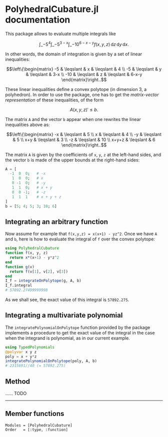 # PolyhedralCubature.jl documentation

This package allows to evaluate multiple integrals like

```math
\int\_{-5}^4\int\_{-5}^{3-x}\int\_{-10}^{6-x-y} f(x, y, z)\,\text{d}z\,\text{d}y\,\text{d}x.
```

In other words, the domain of integration is given by a set of linear 
inequalities:

```math
\left\{\begin{matrix} -5  & \leqslant & x & \leqslant & 4 \\ -5  & \leqslant & y & \leqslant & 3-x \\ -10 & \leqslant & z & \leqslant & 6-x-y \end{matrix}\right..
```

These linear inequalities define a convex polytope (in dimension 3, a 
polyhedron). 
In order to use the package, one has to get the *matrix-vector representation* 
of these inequalities, of the form

```math
A {(x,y,z)}' \leqslant b.
```

The matrix ``A`` and the vector ``b`` appear when one rewrites the linear 
inequalities above as:

```math
\left\{\begin{matrix} -x & \leqslant & 5 \\ x & \leqslant & 4 \\ -y & \leqslant & 5 \\ x+y & \leqslant & 3 \\ -z & \leqslant & 10 \\ x+y+z & \leqslant & 6 \end{matrix}\right..
```

The matrix ``A`` is given by the coefficients of ``x``, ``y``, ``z`` at the 
left-hand sides, and the vector ``b`` is made of the upper bounds at the 
right-hand sides:

```julia
A = [
  -1  0  0;   # -x
   1  0  0;   # x
   0 -1  0;   # -y
   1  1  0;   # x + y
   0  0 -1;   # -z
   1  1  1    # x + y + z
]
b = [5; 4; 5; 3; 10; 6]
```


## Integrating an arbitrary function

Now assume for example that ``f(x,y,z) = x(x+1) - yz^2``. Once we have ``A`` 
and ``b``, here is how to evaluate the integral of ``f`` over the convex polytope:

```julia
using PolyhedralCubature
function f(x, y, z)
  return x*(x+1) - y*z^2
end
function g(v)
  return f(v[1], v[2], v[3])
end
I_f = integrateOnPolytope(g, A, b)
I_f.integral
# 57892.27499999998
```

As we shall see, the exact value of this integral is ``57892.275``. 


## Integrating a multivariate polynomial

The `integratePolynomialOnPolytope` function provided by the package implements 
a procedure to get the exact value of the integral in the case when the 
integrand is polynomial, as in our current example.

```julia
using TypedPolynomials
@polyvar x y z
poly = x + y*z
integratePolynomialOnPolytope(poly, A, b)
# 2315691//40 (= 57892.275)
```

## Method

...... TODO

___

## Member functions

```@autodocs
Modules = [PolyhedralCubature]
Order   = [:type, :function]
```
